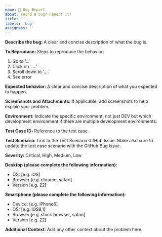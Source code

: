 ```yaml
---
name: 🐞 Bug Report
about: Found a bug? Report it!
title: ''
labels: 'bug'
assignees: ''
---
```


**Describe the bug:**
A clear and concise description of what the bug is.

**To Reproduce:**
Steps to reproduce the behavior:
1. Go to '...'
2. Click on '....'
3. Scroll down to '....'
4. See error

**Expected behavior:** A clear and concise description of what you expected to happen.

**Screenshots and Attachments:** If applicable, add screenshots to help explain your problem.

**Environment:** Indicate the specific environment, not just DEV but which development environment if there are multiple development environments.

**Test Case ID:** Reference to the test case.

**Test Scenario:** Link to the Test Scenario GitHub Issue. Make also sure to update the test case scenario with the GitHub Bug Issue.

**Severity:** Critical, High, Medium, Low

**Desktop (please complete the following information):**
 - OS: [e.g. iOS]
 - Browser [e.g. chrome, safari]
 - Version [e.g. 22]

**Smartphone (please complete the following information):**
 - Device: [e.g. iPhone6]
 - OS: [e.g. iOS8.1]
 - Browser [e.g. stock browser, safari]
 - Version [e.g. 22]

**Additional Context:** Add any other context about the problem here.
